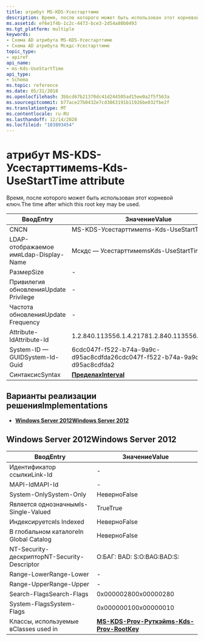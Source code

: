 ```yaml
---
title: атрибут MS-KDS-Усестарттиме
description: Время, после которого может быть использован этот корневой ключ.
ms.assetid: ef6e1f4b-1c2c-4473-bce3-2d54a80b0493
ms.tgt_platform: multiple
keywords:
- Схема AD атрибута MS-KDS-Усестарттиме
- Схема AD атрибута Мскдс-Усестарттиме
topic_type:
- apiref
api_name:
- ms-Kds-UseStartTime
api_type:
- Schema
ms.topic: reference
ms.date: 05/31/2018
ms.openlocfilehash: 3bbcd67b21370dc41d244505ad15ee0a2f5f563a
ms.sourcegitcommit: b77ace27b0432e7cd3863191b11926be032fbe2f
ms.translationtype: MT
ms.contentlocale: ru-RU
ms.lasthandoff: 12/14/2020
ms.locfileid: "103893454"
---
```

# <a name="ms-kds-usestarttime-attribute"></a><span data-ttu-id="bad34-105">атрибут MS-KDS-Усестарттиме</span><span class="sxs-lookup"><span data-stu-id="bad34-105">ms-Kds-UseStartTime attribute</span></span>

<span data-ttu-id="bad34-106">Время, после которого может быть использован этот корневой ключ.</span><span class="sxs-lookup"><span data-stu-id="bad34-106">The time after which this root key may be used.</span></span>



| <span data-ttu-id="bad34-107">Ввод</span><span class="sxs-lookup"><span data-stu-id="bad34-107">Entry</span></span> | <span data-ttu-id="bad34-108">Значение</span><span class="sxs-lookup"><span data-stu-id="bad34-108">Value</span></span> |
|-------------------|--------------------------------------|
| <span data-ttu-id="bad34-109">CN</span><span class="sxs-lookup"><span data-stu-id="bad34-109">CN</span></span>                | <span data-ttu-id="bad34-110">MS-KDS-Усестарттиме</span><span class="sxs-lookup"><span data-stu-id="bad34-110">ms-Kds-UseStartTime</span></span>                  |
| <span data-ttu-id="bad34-111">LDAP-отображаемое имя</span><span class="sxs-lookup"><span data-stu-id="bad34-111">Ldap-Display-Name</span></span> | <span data-ttu-id="bad34-112">Мскдс — Усестарттиме</span><span class="sxs-lookup"><span data-stu-id="bad34-112">msKds-UseStartTime</span></span>                   |
| <span data-ttu-id="bad34-113">Размер</span><span class="sxs-lookup"><span data-stu-id="bad34-113">Size</span></span>              | \-                                   |
| <span data-ttu-id="bad34-114">Привилегия обновления</span><span class="sxs-lookup"><span data-stu-id="bad34-114">Update Privilege</span></span>  | \-                                   |
| <span data-ttu-id="bad34-115">Частота обновления</span><span class="sxs-lookup"><span data-stu-id="bad34-115">Update Frequency</span></span>  | \-                                   |
| <span data-ttu-id="bad34-116">Attribute-Id</span><span class="sxs-lookup"><span data-stu-id="bad34-116">Attribute-Id</span></span>      | <span data-ttu-id="bad34-117">1.2.840.113556.1.4.2178</span><span class="sxs-lookup"><span data-stu-id="bad34-117">1.2.840.113556.1.4.2178</span></span>              |
| <span data-ttu-id="bad34-118">System-ID — GUID</span><span class="sxs-lookup"><span data-stu-id="bad34-118">System-Id-Guid</span></span>    | <span data-ttu-id="bad34-119">6cdc047f-f522-b74a-9a9c-d95ac8cdfda2</span><span class="sxs-lookup"><span data-stu-id="bad34-119">6cdc047f-f522-b74a-9a9c-d95ac8cdfda2</span></span> |
| <span data-ttu-id="bad34-120">Синтаксис</span><span class="sxs-lookup"><span data-stu-id="bad34-120">Syntax</span></span>            | [<span data-ttu-id="bad34-121">**Пределах**</span><span class="sxs-lookup"><span data-stu-id="bad34-121">**Interval**</span></span>](s-interval.md)       |



## <a name="implementations"></a><span data-ttu-id="bad34-122">Варианты реализации решения</span><span class="sxs-lookup"><span data-stu-id="bad34-122">Implementations</span></span>

-   [<span data-ttu-id="bad34-123">**Windows Server 2012**</span><span class="sxs-lookup"><span data-stu-id="bad34-123">**Windows Server 2012**</span></span>](#windows-server-2012)

## <a name="windows-server-2012"></a><span data-ttu-id="bad34-124">Windows Server 2012</span><span class="sxs-lookup"><span data-stu-id="bad34-124">Windows Server 2012</span></span>



| <span data-ttu-id="bad34-125">Ввод</span><span class="sxs-lookup"><span data-stu-id="bad34-125">Entry</span></span> | <span data-ttu-id="bad34-126">Значение</span><span class="sxs-lookup"><span data-stu-id="bad34-126">Value</span></span> |
|------------------------|---------------------------------------------------------------|
| <span data-ttu-id="bad34-127">Идентификатор ссылки</span><span class="sxs-lookup"><span data-stu-id="bad34-127">Link-Id</span></span>                | \-                                                            |
| <span data-ttu-id="bad34-128">MAPI-Id</span><span class="sxs-lookup"><span data-stu-id="bad34-128">MAPI-Id</span></span>                | \-                                                            |
| <span data-ttu-id="bad34-129">System-Only</span><span class="sxs-lookup"><span data-stu-id="bad34-129">System-Only</span></span>            | <span data-ttu-id="bad34-130">Неверно</span><span class="sxs-lookup"><span data-stu-id="bad34-130">False</span></span>                                                         |
| <span data-ttu-id="bad34-131">Является однозначным</span><span class="sxs-lookup"><span data-stu-id="bad34-131">Is-Single-Valued</span></span>       | <span data-ttu-id="bad34-132">True</span><span class="sxs-lookup"><span data-stu-id="bad34-132">True</span></span>                                                          |
| <span data-ttu-id="bad34-133">Индексируется</span><span class="sxs-lookup"><span data-stu-id="bad34-133">Is Indexed</span></span>             | <span data-ttu-id="bad34-134">Неверно</span><span class="sxs-lookup"><span data-stu-id="bad34-134">False</span></span>                                                         |
| <span data-ttu-id="bad34-135">В глобальном каталоге</span><span class="sxs-lookup"><span data-stu-id="bad34-135">In Global Catalog</span></span>      | <span data-ttu-id="bad34-136">Неверно</span><span class="sxs-lookup"><span data-stu-id="bad34-136">False</span></span>                                                         |
| <span data-ttu-id="bad34-137">NT-Security-дескриптор</span><span class="sxs-lookup"><span data-stu-id="bad34-137">NT-Security-Descriptor</span></span> | <span data-ttu-id="bad34-138">О:БАГ: BAD: S:</span><span class="sxs-lookup"><span data-stu-id="bad34-138">O:BAG:BAD:S:</span></span>                                                  |
| <span data-ttu-id="bad34-139">Range-Lower</span><span class="sxs-lookup"><span data-stu-id="bad34-139">Range-Lower</span></span>            | \-                                                            |
| <span data-ttu-id="bad34-140">Range-Upper</span><span class="sxs-lookup"><span data-stu-id="bad34-140">Range-Upper</span></span>            | \-                                                            |
| <span data-ttu-id="bad34-141">Search-Flags</span><span class="sxs-lookup"><span data-stu-id="bad34-141">Search-Flags</span></span>           | <span data-ttu-id="bad34-142">0x00000280</span><span class="sxs-lookup"><span data-stu-id="bad34-142">0x00000280</span></span>                                                    |
| <span data-ttu-id="bad34-143">System-Flags</span><span class="sxs-lookup"><span data-stu-id="bad34-143">System-Flags</span></span>           | <span data-ttu-id="bad34-144">0x00000010</span><span class="sxs-lookup"><span data-stu-id="bad34-144">0x00000010</span></span>                                                    |
| <span data-ttu-id="bad34-145">Классы, используемые в</span><span class="sxs-lookup"><span data-stu-id="bad34-145">Classes used in</span></span>        | [<span data-ttu-id="bad34-146">**MS-KDS-Prov-Руткэй**</span><span class="sxs-lookup"><span data-stu-id="bad34-146">**ms-Kds-Prov-RootKey**</span></span>](c-mskds-provrootkey.md)<br/> |



 

 





